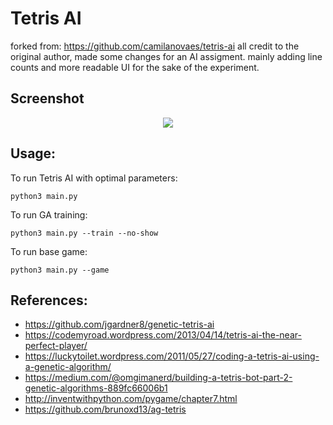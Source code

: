 # Tetris AI 


forked from: https://github.com/camilanovaes/tetris-ai
all credit to the original author, made some changes for an AI assigment.
mainly adding line counts and more readable UI for the sake of the experiment.

## Screenshot
<div style="text-align:center"><img src="fig/tetris.png" /></div>

## Usage:
To run Tetris AI with optimal parameters:
```
python3 main.py
```

To run GA training:
```
python3 main.py --train --no-show
```

To run base game:
```
python3 main.py --game
```

## References:
- https://github.com/jgardner8/genetic-tetris-ai
- https://codemyroad.wordpress.com/2013/04/14/tetris-ai-the-near-perfect-player/
- https://luckytoilet.wordpress.com/2011/05/27/coding-a-tetris-ai-using-a-genetic-algorithm/
- https://medium.com/@omgimanerd/building-a-tetris-bot-part-2-genetic-algorithms-889fc66006b1
- http://inventwithpython.com/pygame/chapter7.html
- https://github.com/brunoxd13/ag-tetris
